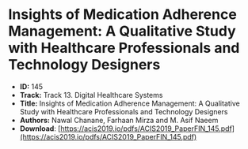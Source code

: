 # Insights of Medication Adherence Management: A Qualitative Study with Healthcare Professionals and Technology Designers

- **ID:** 145
- **Track:** Track 13. Digital Healthcare Systems
- **Title:** Insights of Medication Adherence Management: A Qualitative Study with Healthcare Professionals and Technology Designers
- **Authors:** Nawal Chanane, Farhaan Mirza and M. Asif Naeem
- **Download**: [https://acis2019.io/pdfs/ACIS2019_PaperFIN_145.pdf](https://acis2019.io/pdfs/ACIS2019_PaperFIN_145.pdf)